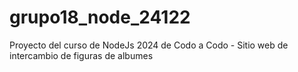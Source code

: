 # grupo18_node_24122
Proyecto del curso de NodeJs 2024 de Codo a Codo - Sitio web de intercambio de figuras de albumes
